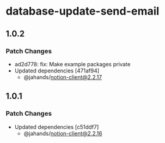 # database-update-send-email

## 1.0.2

### Patch Changes

- ad2d778: fix: Make example packages private
- Updated dependencies [471af94]
  - @jahands/notion-client@2.2.17

## 1.0.1

### Patch Changes

- Updated dependencies [c51ddf7]
  - @jahands/notion-client@2.2.16
